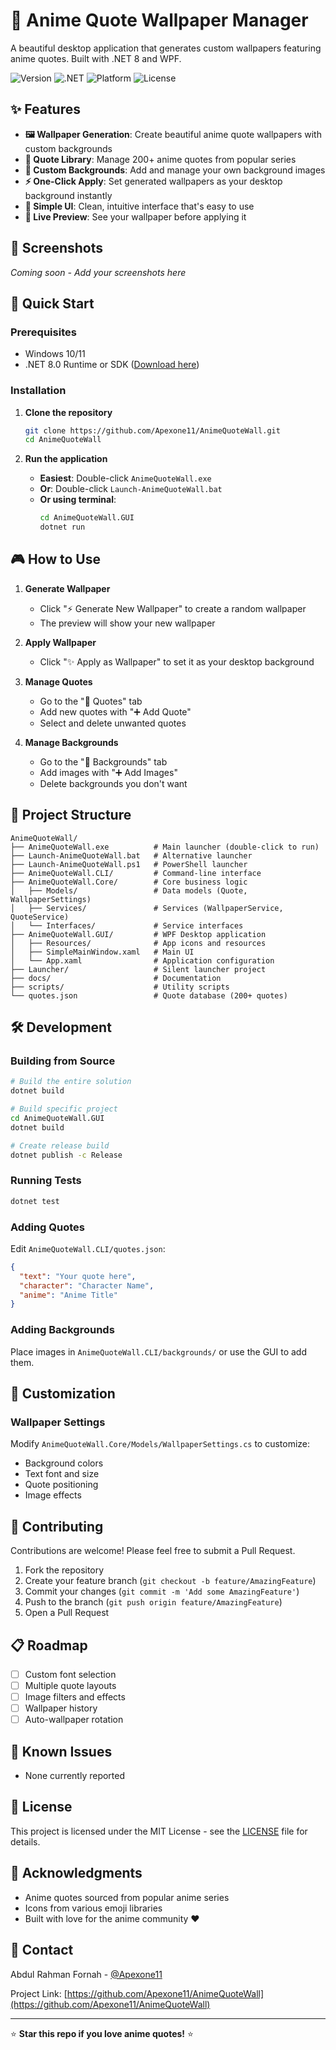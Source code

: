 # 🎨 Anime Quote Wallpaper Manager

A beautiful desktop application that generates custom wallpapers featuring anime quotes. Built with .NET 8 and WPF.

![Version](https://img.shields.io/badge/version-1.0.0-blue)
![.NET](https://img.shields.io/badge/.NET-8.0-purple)
![Platform](https://img.shields.io/badge/platform-Windows-lightgrey)
![License](https://img.shields.io/badge/license-MIT-green)

## ✨ Features

- **🖼️ Wallpaper Generation**: Create beautiful anime quote wallpapers with custom backgrounds
- **💬 Quote Library**: Manage 200+ anime quotes from popular series
- **🌄 Custom Backgrounds**: Add and manage your own background images
- **⚡ One-Click Apply**: Set generated wallpapers as your desktop background instantly
- **🎯 Simple UI**: Clean, intuitive interface that's easy to use
- **🔄 Live Preview**: See your wallpaper before applying it

## 📸 Screenshots

*Coming soon - Add your screenshots here*

## 🚀 Quick Start

### Prerequisites

- Windows 10/11
- .NET 8.0 Runtime or SDK ([Download here](https://dotnet.microsoft.com/download/dotnet/8.0))

### Installation

1. **Clone the repository**
   ```bash
   git clone https://github.com/Apexone11/AnimeQuoteWall.git
   cd AnimeQuoteWall
   ```

2. **Run the application**
   - **Easiest**: Double-click `AnimeQuoteWall.exe`
   - **Or**: Double-click `Launch-AnimeQuoteWall.bat`
   - **Or using terminal**:
     ```bash
     cd AnimeQuoteWall.GUI
     dotnet run
     ```

## 🎮 How to Use

1. **Generate Wallpaper**
   - Click "⚡ Generate New Wallpaper" to create a random wallpaper
   - The preview will show your new wallpaper

2. **Apply Wallpaper**
   - Click "✨ Apply as Wallpaper" to set it as your desktop background

3. **Manage Quotes**
   - Go to the "💬 Quotes" tab
   - Add new quotes with "➕ Add Quote"
   - Select and delete unwanted quotes

4. **Manage Backgrounds**
   - Go to the "🌄 Backgrounds" tab
   - Add images with "➕ Add Images"
   - Delete backgrounds you don't want

## 📁 Project Structure

```
AnimeQuoteWall/
├── AnimeQuoteWall.exe          # Main launcher (double-click to run)
├── Launch-AnimeQuoteWall.bat   # Alternative launcher
├── Launch-AnimeQuoteWall.ps1   # PowerShell launcher
├── AnimeQuoteWall.CLI/         # Command-line interface
├── AnimeQuoteWall.Core/        # Core business logic
│   ├── Models/                 # Data models (Quote, WallpaperSettings)
│   ├── Services/               # Services (WallpaperService, QuoteService)
│   └── Interfaces/             # Service interfaces
├── AnimeQuoteWall.GUI/         # WPF Desktop application
│   ├── Resources/              # App icons and resources
│   ├── SimpleMainWindow.xaml   # Main UI
│   └── App.xaml                # Application configuration
├── Launcher/                   # Silent launcher project
├── docs/                       # Documentation
├── scripts/                    # Utility scripts
└── quotes.json                 # Quote database (200+ quotes)
```

## 🛠️ Development

### Building from Source

```bash
# Build the entire solution
dotnet build

# Build specific project
cd AnimeQuoteWall.GUI
dotnet build

# Create release build
dotnet publish -c Release
```

### Running Tests

```bash
dotnet test
```

### Adding Quotes

Edit `AnimeQuoteWall.CLI/quotes.json`:

```json
{
  "text": "Your quote here",
  "character": "Character Name",
  "anime": "Anime Title"
}
```

### Adding Backgrounds

Place images in `AnimeQuoteWall.CLI/backgrounds/` or use the GUI to add them.

## 🎨 Customization

### Wallpaper Settings

Modify `AnimeQuoteWall.Core/Models/WallpaperSettings.cs` to customize:
- Background colors
- Text font and size
- Quote positioning
- Image effects

## 🤝 Contributing

Contributions are welcome! Please feel free to submit a Pull Request.

1. Fork the repository
2. Create your feature branch (`git checkout -b feature/AmazingFeature`)
3. Commit your changes (`git commit -m 'Add some AmazingFeature'`)
4. Push to the branch (`git push origin feature/AmazingFeature`)
5. Open a Pull Request

## 📋 Roadmap

- [ ] Custom font selection
- [ ] Multiple quote layouts
- [ ] Image filters and effects
- [ ] Wallpaper history
- [ ] Auto-wallpaper rotation

## 🐛 Known Issues

- None currently reported

## 📝 License

This project is licensed under the MIT License - see the [LICENSE](LICENSE) file for details.

## 🙏 Acknowledgments

- Anime quotes sourced from popular anime series
- Icons from various emoji libraries
- Built with love for the anime community ❤️

## 📧 Contact

Abdul Rahman Fornah - [@Apexone11](https://github.com/Apexone11)

Project Link: [https://github.com/Apexone11/AnimeQuoteWall](https://github.com/Apexone11/AnimeQuoteWall)

---

⭐ **Star this repo if you love anime quotes!** ⭐
